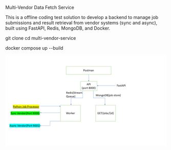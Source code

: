 Multi-Vendor Data Fetch Service

This is a offline coding test solution to develop a backend to manage job submissions and result retrieval from vendor systems (sync and async), built using FastAPI, Redis, MongoDB, and Docker.

 <!-- Step 1: Firstly Clone and navigate into the repo -->

git clone <your-repo-url>
cd multi-vendor-service

 <!-- Step 2: Build and start all services -->

docker compose up --build

<!-- Here is the architecture diagram -->

![alt text](Presentation1.png)
